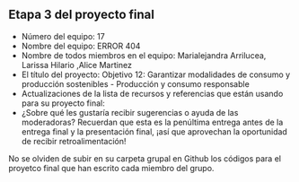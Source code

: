 ## Etapa 3 del proyecto final

- Número del equipo: 17
- Nombre del equipo: ERROR 404
- Nombre de todos miembros en el equipo: Marialejandra Arrilucea, Larissa Hilario ,Alice Martinez
- El título del proyecto:  Objetivo 12: Garantizar modalidades de consumo y producción sostenibles - Producción y consumo responsable
- Actualizaciones de la lista de recursos y referencias que están usando para su proyecto final:
- ¿Sobre qué les gustaría recibir sugerencias o ayuda de las moderadoras? Recuerdan que esta es la penúltima entrega antes de la entrega final y la presentación final, ¡así que aprovechan la oportunidad de recibir retroalimentación!

No se olviden de subir en su carpeta grupal en Github los códigos para el proyetco final que han escrito cada miembro del grupo.
